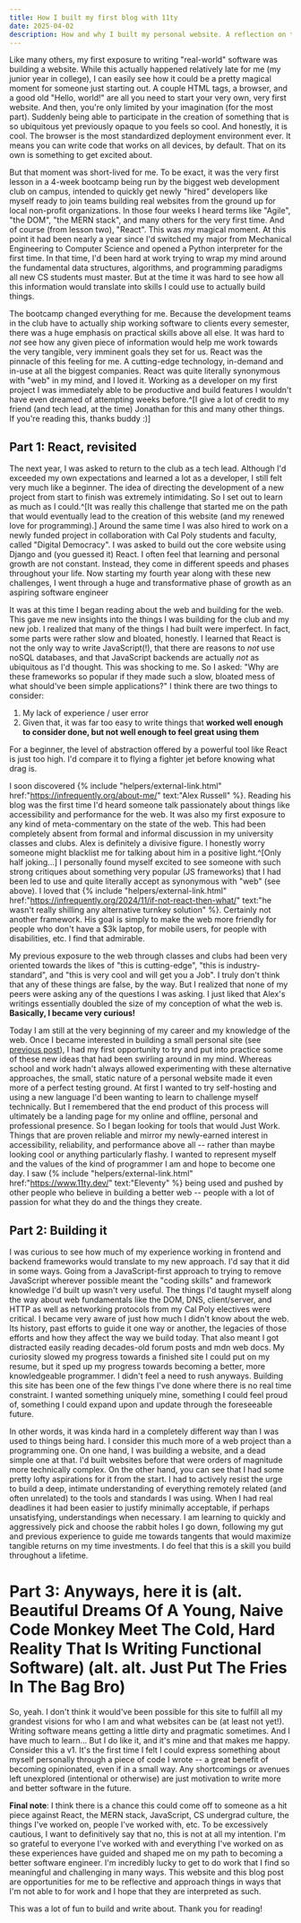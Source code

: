 ```yaml
---
title: How I built my first blog with 11ty
date: 2025-04-02
description: How and why I built my personal website. A reflection on the process and all the choices I made, intentional or otherwise.
---
```


Like many others, my first exposure to writing "real-world" software was building a website. While this actually happened relatively late for me (my junior year in college), I can easily see how it could be a pretty magical moment for someone just starting out. A couple HTML tags, a browser, and a good old "Hello, world!" are all you need to start your very own, very first website. And then, you're only limited by your imagination (for the most part). Suddenly being able to participate in the creation of something that is so ubiquitous yet previously opaque to you feels so cool. And honestly, it is cool. The browser is the most standardized deployment environment ever. It means you can write code that works on all devices, by default. That on its own is something to get excited about.

But that moment was short-lived for me. To be exact, it was the very first lesson in a 4-week bootcamp being run by the biggest web development club on campus, intended to quickly get newly "hired" developers like myself ready to join teams building real websites from the ground up for local non-profit organizations. In those four weeks I heard terms like "Agile", "the DOM", "the MERN stack", and many others for the very first time. And of course (from lesson two), "React". This was _my_ magical moment. At this point it had been nearly a year since I'd switched my major from Mechanical Engineering to Computer Science and opened a Python interpreter for the first time. In that time, I'd been hard at work trying to wrap my mind around the fundamental data structures, algorithms, and programming paradigms all new CS students must master. But at the time it was hard to see how all this information would translate into skills I could use to actually build things.

The bootcamp changed everything for me. Because the development teams in the club have to actually ship working software to clients every semester, there was a huge emphasis on practical skills above all else. It was hard to _not_ see how any given piece of information would help me work towards the very tangible, very imminent goals they set for us. React was the pinnacle of this feeling for me. A cutting-edge technology, in-demand and in-use at all the biggest companies. React was quite literally synonymous with "web" in my mind, and I loved it. Working as a developer on my first project I was immediately able to be productive and build features I wouldn't have even dreamed of attempting weeks before.^[I give a lot of credit to my friend (and tech lead, at the time) Jonathan for this and many other things. If you're reading this, thanks buddy :)]

## Part 1: React, revisited

The next year, I was asked to return to the club as a tech lead. Although I'd exceeded my own expectations and learned a lot as a developer, I still felt very much like a beginner. The idea of directing the development of a new project from start to finish was extremely intimidating. So I set out to learn as much as I could.^[It was really this challenge that started me on the path that would eventually lead to the creation of this website (and my renewed love for programming).] Around the same time I was also hired to work on a newly funded project in collaboration with Cal Poly students and faculty, called "Digital Democracy". I was asked to build out the core website using Django and (you guessed it) React. I often feel that learning and personal growth are not constant. Instead, they come in different speeds and phases throughout your life. Now starting my fourth year along with these new challenges, I went through a huge and transformative phase of growth as an aspiring software engineer

It was at this time I began reading about the web and building for the web. This gave me new insights into the things I was building for the club and my new job. I realized that many of the things I had built were imperfect. In fact, some parts were rather slow and bloated, honestly. I learned that React is not the only way to write JavaScript(!), that there are reasons to _not_ use noSQL databases, and that JavaScript backends are actually _not_ as ubiquitous as I'd thought. This was shocking to me. So I asked: "Why are these frameworks so popular if they made such a slow, bloated mess of what should've been simple applications?" I think there are two things to consider:
1. My lack of experience / user error
2. Given that, it was far too easy to write things that **worked well enough to consider done, but not well enough to feel great using them**

For a beginner, the level of abstraction offered by a powerful tool like React is just too high. I'd compare it to flying a fighter jet before knowing what drag is.

I soon discovered {% include "helpers/external-link.html" href:"https://infrequently.org/about-me/" text:"Alex Russell" %}. Reading his blog was the first time I'd heard someone talk passionately about things like accessibility and performance for the web. It was also my first exposure to any kind of meta-commentary on the state of the web. This had been completely absent from formal and informal discussion in my university classes and clubs. Alex is definitely a divisive figure. I honestly worry someone might blacklist me for talking about him in a positive light.^[Only half joking...] I personally found myself excited to see someone with such strong critiques about something very popular (JS frameworks) that I had been led to use and quite literally accept as synonymous with "web" (see above).
I loved that {% include "helpers/external-link.html" href:"https://infrequently.org/2024/11/if-not-react-then-what/" text:"he wasn't really shilling any alternative turnkey solution" %}. Certainly not another framework. His goal is simply to make the web more friendly for people who don't have a $3k laptop, for mobile users, for people with disabilities, etc. I find that admirable.

My previous exposure to the web through classes and clubs had been very oriented towards the likes of "this is cutting-edge", "this is industry-standard", and "this is very cool and will get you a Job". I truly don't think that any of these things are false, by the way. But I realized that none of my peers were asking any of the questions I was asking. I just liked that Alex's writings essentially doubled the size of my conception of what the web is. **Basically, I became very curious!**

Today I am still at the very beginning of my career and my knowledge of the web. Once I became interested in building a small personal site (see [previous post](/blog/collecting-and-hobbies/)), I had my first opportunity to try and put into practice some of these new ideas that had been swirling around in my mind. Whereas school and work hadn't always allowed experimenting with these alternative approaches, the small, static nature of a personal website made it even more of a perfect testing ground. At first I wanted to try self-hosting and using a new language I'd been wanting to learn to challenge myself technically. But I remembered that the end product of this process will ultimately be a landing page for my online and offline, personal and professional presence. So I began looking for tools that would Just Work. Things that are proven reliable and mirror my newly-earned interest in accessibility, reliability, and performance above all -- rather than maybe looking cool or anything particularly flashy. I wanted to represent myself and the values of the kind of programmer I am and hope to become one day. I saw {% include "helpers/external-link.html" href:"https://www.11ty.dev/" text:"Eleventy" %} being used and pushed by other people who believe in building a better web -- people with a lot of passion for what they do and the things they create.

## Part 2: Building it

I was curious to see how much of my experience working in frontend and backend frameworks would translate to my new approach. I'd say that it did in some ways. Going from a JavaScript-first approach to trying to remove JavaScript wherever possible meant the "coding skills" and framework knowledge I'd built up wasn't very useful. The things I'd taught myself along the way about web fundamentals like the DOM, DNS, client/server, and HTTP as well as networking protocols from my Cal Poly electives were critical. I became very aware of just how much I didn't know about the web. Its history, past efforts to guide it one way or another, the legacies of those efforts and how they affect the way we build today. That also meant I got distracted easily reading decades-old forum posts and mdn web docs. My curiosity slowed my progress towards a finished site I could put on my resume, but it sped up my progress towards becoming a better, more knowledgeable programmer. I didn't feel a need to rush anyways. Building this site has been one of the few things I've done where there is no real time constraint. I wanted something uniquely mine, something I could feel proud of, something I could expand upon and update through the foreseeable future.

In other words, it was kinda hard in a completely different way than I was used to things being hard. I consider this much more of a web project than a programming one. On one hand, I was building a website, and a dead simple one at that. I'd built websites before that were orders of magnitude more technically complex. On the other hand, you can see that I had some pretty lofty aspirations for it from the start. I had to actively resist the urge to build a deep, intimate understanding of everything remotely related (and often unrelated) to the tools and standards I was using. When I had real deadlines it had been easier to justify minimally acceptable, if perhaps unsatisfying, understandings when necessary. I am learning to quickly and aggressively pick and choose the rabbit holes I go down, following my gut and previous experience to guide me towards tangents that would maximize tangible returns on my time investments. I do feel that this is a skill you build throughout a lifetime.

# Part 3: Anyways, here it is (alt. Beautiful Dreams Of A Young, Naive Code Monkey Meet The Cold, Hard Reality That Is Writing Functional Software) (alt. alt. Just Put The Fries In The Bag Bro)
So, yeah. I don't think it would've been possible for this site to fulfill all my grandest visions for who I am and what websites can be (at least not yet!). Writing software means getting a little dirty and pragmatic sometimes. And I have much to learn... But I do like it, and it's mine and that makes me happy. Consider this a v1. It's the first time I felt I could express something about myself personally through a piece of code I wrote -- a great benefit of becoming opinionated, even if in a small way. Any shortcomings or avenues left unexplored (intentional or otherwise) are just motivation to write more and better software in the future.

**Final note**: I think there is a chance this could come off to someone as a hit piece against React, the MERN stack, JavaScript, CS undergrad culture, the things I've worked on, people I've worked with, etc. To be excessively cautious, I want to definitively say that no, this is not at all my intention. I'm so grateful to everyone I've worked with and everything I've worked on as these experiences have guided and shaped me on my path to becoming a better software engineer. I'm incredibly lucky to get to do work that I find so meaningful and challenging in many ways. This website and this blog post are opportunities for me to be reflective and approach things in ways that I'm not able to for work and I hope that they are interpreted as such.

This was a lot of fun to build and write about. Thank you for reading!